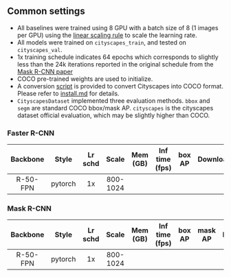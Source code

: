 ## Common settings

- All baselines were trained using 8 GPU with a batch size of 8 (1 images per GPU) using the [linear scaling rule](https://arxiv.org/abs/1706.02677) to scale the learning rate.
- All models were trained on `cityscapes_train`, and tested on `cityscapes_val`.
- 1x training schedule indicates 64 epochs which corresponds to slightly less than the 24k iterations reported in the original schedule from the [Mask R-CNN paper](https://arxiv.org/abs/1703.06870)
- COCO pre-trained weights are used to initialize.
- A conversion [script](../../tools/convert_datasets/cityscapes.py) is provided to convert Cityscapes into COCO format. Please refer to [install.md](../../docs/install.md#prepare-datasets) for details.
- `CityscapesDataset` implemented three evaluation methods. `bbox` and `segm` are standard COCO bbox/mask AP. `cityscapes` is the cityscapes dataset official evaluation, which may be slightly higher than COCO.


### Faster R-CNN

|    Backbone     |  Style  | Lr schd | Scale    | Mem (GB) | Inf time (fps) | box AP | Download |
| :-------------: | :-----: | :-----: | :---:    | :------: | :------------: | :----: | :------: |
|    R-50-FPN     | pytorch |   1x    | 800-1024 |          |                |        |          |

### Mask R-CNN

|    Backbone     |  Style  | Lr schd | Scale    | Mem (GB) | Inf time (fps) | box AP | mask AP | Download |
| :-------------: | :-----: | :-----: | :------: | :------: | :------------: | :----: | :-----: | :------: |
|    R-50-FPN     | pytorch |   1x    | 800-1024 |          |                |        |         |          |
